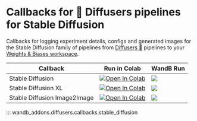 # Callbacks for 🧨 Diffusers pipelines for Stable Diffusion

Callbacks for logging experiment details, configs and generated images for the Stable Diffusion family of pipelines from [Diffusers 🧨](https://huggingface.co/docs/diffusers) pipelines to your [Weights & Biases workspace](https://docs.wandb.ai/guides/app/pages/workspaces).

|Callback|Run in Colab|WandB Run|
|---|---|---|
|Stable Diffusion|[![Open In Colab](https://colab.research.google.com/assets/colab-badge.svg)](https://colab.research.google.com/github/soumik12345/wandb-addons/blob/main/docs/diffusers/examples/stable_diffusion.ipynb)|[![](../assets/wandb-github-badge-gradient.svg)](https://wandb.ai/geekyrakshit/diffusers-new/runs/gii2kqqr)|
|Stable Diffusion XL|[![Open In Colab](https://colab.research.google.com/assets/colab-badge.svg)](https://colab.research.google.com/github/soumik12345/wandb-addons/blob/main/docs/diffusers/examples/sdxl.ipynb)|[![](../assets/wandb-github-badge-gradient.svg)](https://wandb.ai/geekyrakshit/diffusers-new/runs/ygx2dldj)|
|Stable Diffusion Image2Image|[![Open In Colab](https://colab.research.google.com/assets/colab-badge.svg)](https://colab.research.google.com/github/soumik12345/wandb-addons/blob/main/docs/diffusers/examples/stable_diffusion_img2img.ipynb)|[![](../assets/wandb-github-badge-gradient.svg)](https://wandb.ai/geekyrakshit/diffusers-2/runs/a4a7148w)|

::: wandb_addons.diffusers.callbacks.stable_diffusion
